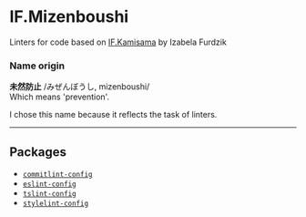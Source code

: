 # IF.Mizenboushi

Linters for code based on [IF.Kamisama](https://github.com/furdzik/IF.Kamisama) by Izabela Furdzik

### Name origin

**未然防止** /みぜんぼうし, mizenboushi/  
Which means 'prevention'.

I chose this name because it reflects the task of linters.

---

## Packages

- [`commitlint-config`](packages/commitlint-config/README.md)
- [`eslint-config`](packages/eslint-config/README.md)
- [`tslint-config`](packages/tslint-config/README.md)
- [`stylelint-config`](packages/stylelint-config/README.md)
